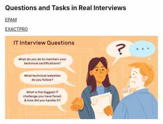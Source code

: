 ## Questions and Tasks in Real Interviews

[EPAM](epam/README.md)

[EXACTPRO](exactpro/README.md)

![](theme.png)
